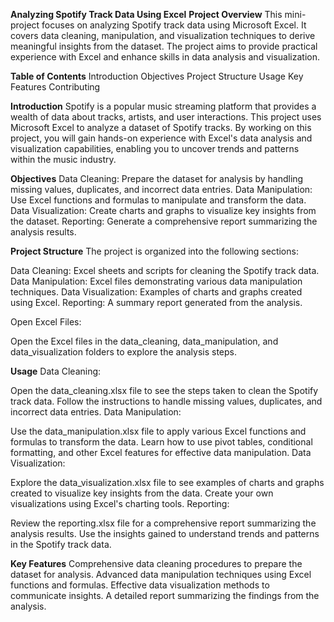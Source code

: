 **Analyzing Spotify Track Data Using Excel**
**Project Overview**
This mini-project focuses on analyzing Spotify track data using Microsoft Excel. It covers data cleaning, manipulation, and visualization techniques to derive meaningful insights from the dataset. The project aims to provide practical experience with Excel and enhance skills in data analysis and visualization.

**Table of Contents**
Introduction
Objectives
Project Structure
Usage
Key Features
Contributing

**Introduction**
Spotify is a popular music streaming platform that provides a wealth of data about tracks, artists, and user interactions. This project uses Microsoft Excel to analyze a dataset of Spotify tracks. By working on this project, you will gain hands-on experience with Excel's data analysis and visualization capabilities, enabling you to uncover trends and patterns within the music industry.

**Objectives**
Data Cleaning: Prepare the dataset for analysis by handling missing values, duplicates, and incorrect data entries.
Data Manipulation: Use Excel functions and formulas to manipulate and transform the data.
Data Visualization: Create charts and graphs to visualize key insights from the dataset.
Reporting: Generate a comprehensive report summarizing the analysis results.

**Project Structure**
The project is organized into the following sections:

Data Cleaning: Excel sheets and scripts for cleaning the Spotify track data.
Data Manipulation: Excel files demonstrating various data manipulation techniques.
Data Visualization: Examples of charts and graphs created using Excel.
Reporting: A summary report generated from the analysis.

Open Excel Files:

Open the Excel files in the data_cleaning, data_manipulation, and data_visualization folders to explore the analysis steps.

**Usage**
Data Cleaning:

Open the data_cleaning.xlsx file to see the steps taken to clean the Spotify track data.
Follow the instructions to handle missing values, duplicates, and incorrect data entries.
Data Manipulation:

Use the data_manipulation.xlsx file to apply various Excel functions and formulas to transform the data.
Learn how to use pivot tables, conditional formatting, and other Excel features for effective data manipulation.
Data Visualization:

Explore the data_visualization.xlsx file to see examples of charts and graphs created to visualize key insights from the data.
Create your own visualizations using Excel's charting tools.
Reporting:

Review the reporting.xlsx file for a comprehensive report summarizing the analysis results.
Use the insights gained to understand trends and patterns in the Spotify track data.

**Key Features**
Comprehensive data cleaning procedures to prepare the dataset for analysis.
Advanced data manipulation techniques using Excel functions and formulas.
Effective data visualization methods to communicate insights.
A detailed report summarizing the findings from the analysis.
